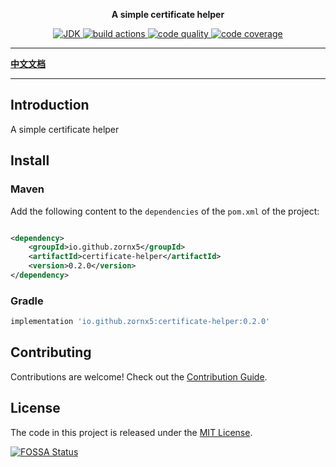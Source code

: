 <p align="center">
    <strong>A simple certificate helper</strong>
</p>

<p align="center">
    <a target="_blank" href="https://www.oracle.com/java/technologies/javase/javase-jdk8-downloads.html">
        <img src="https://img.shields.io/badge/JDK-8+-green.svg" alt="JDK"/>
    </a>
    <a target="_blank" href="https://github.com/zornx5/certificate-helper">
        <img src="https://github.com/zornx5/certificate-helper/actions/workflows/gradle.yml/badge.svg" alt="build actions"/>
    </a>
    <a href="https://www.codacy.com/gh/zornx5/certificate-helper/dashboard?utm_source=github.com&amp;utm_medium=referral&amp;utm_content=zornx5/certificate-helper&amp;utm_campaign=Badge_Grade">
        <img src="https://app.codacy.com/project/badge/Grade/88a8612afc1440c992d0c8a0f0666a07" alt="code quality"/>
    </a>
    <a href="https://codecov.io/gh/zornx5/certificate-helper">
        <img src="https://codecov.io/gh/zornx5/certificate-helper/branch/main/graph/badge.svg?token=D1ERZRC4Z2" alt="code coverage"/>
    </a>
</p>

-------------------------------------------------------------------------------

[**中文文档**](README.md)

-------------------------------------------------------------------------------

## Introduction

A simple certificate helper

## Install

### Maven

Add the following content to the `dependencies` of the `pom.xml` of the project:

```xml

<dependency>
    <groupId>io.github.zornx5</groupId>
    <artifactId>certificate-helper</artifactId>
    <version>0.2.0</version>
</dependency>
```

### Gradle

```gradle
implementation 'io.github.zornx5:certificate-helper:0.2.0'
```

## Contributing

Contributions are welcome! Check out the [Contribution Guide](CONTRIBUTING-EN.md).

## License

The code in this project is released under the [MIT License](LICENSE).

[![FOSSA Status](https://app.fossa.com/api/projects/git%2Bgithub.com%2Fzornx5%2Fcertificate-helper.svg?type=large)](https://app.fossa.com/projects/git%2Bgithub.com%2Fzornx5%2Fcertificate-helper?ref=badge_large)
